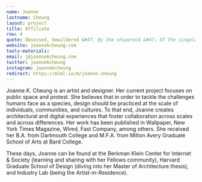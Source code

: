 ```yaml
---
name: Joanne
lastname: Cheung
layout: project
title: Affiliate
row: 4
quote: Obsessed, bewildered &#47; By the shipwreck &#47; Of the singular &#47; We have chosen the meaning &#47; Of being numerous. &#45;George Oppen
website: joannekcheung.com
tools-materials:
email: j@joannekcheung.com
twitter: joannekcheung
instagram: joannekcheung
redirect: https://mlml.io/m/joanne-cheung
---
```

Joanne K. Cheung is an artist and designer. Her current project focuses on public space and protest. She believes that in order to tackle the challenges humans face as a species, design should be practiced at the scale of individuals, communities, and cultures. To that end, Joanne creates architectural and digital experiences that foster collaboration across scales and across differences. Her work has been published in Wallpaper, New York Times Magazine, Wired, Fast Company, among others. She received her B.A. from Dartmouth College and M.F.A. from Milton Avery Graduate School of Arts at Bard College. 

These days, Joanne can be found at the Berkman Klein Center for Internet & Society (learning and sharing with her Fellows community), Harvard Graduate School of Design (diving into her Master of Architecture thesis), and Industry Lab (being the Artist-in-Residence). 
